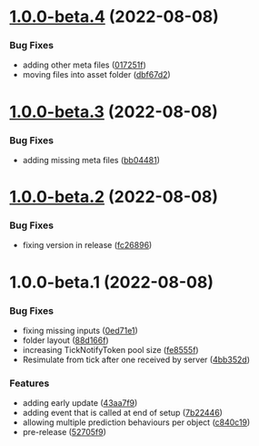 # [1.0.0-beta.4](https://github.com/James-Frowen/ClientSidePrediction/compare/v1.0.0-beta.3...v1.0.0-beta.4) (2022-08-08)


### Bug Fixes

* adding other meta files ([017251f](https://github.com/James-Frowen/ClientSidePrediction/commit/017251fd8fff3e149f2f13697acdac3bc76af5ba))
* moving files into asset folder ([dbf67d2](https://github.com/James-Frowen/ClientSidePrediction/commit/dbf67d280c943a94bf688ac8499148af3e3e1e01))

# [1.0.0-beta.3](https://github.com/James-Frowen/ClientSidePrediction/compare/v1.0.0-beta.2...v1.0.0-beta.3) (2022-08-08)


### Bug Fixes

* adding missing meta files ([bb04481](https://github.com/James-Frowen/ClientSidePrediction/commit/bb04481e4e109c3adf087c9c329caeb1e2744cde))

# [1.0.0-beta.2](https://github.com/James-Frowen/ClientSidePrediction/compare/v1.0.0-beta.1...v1.0.0-beta.2) (2022-08-08)


### Bug Fixes

* fixing version in release ([fc26896](https://github.com/James-Frowen/ClientSidePrediction/commit/fc268965814a73902bb158e5797040e4336c66d9))

# 1.0.0-beta.1 (2022-08-08)


### Bug Fixes

* fixing missing inputs ([0ed71e1](https://github.com/James-Frowen/ClientSidePrediction/commit/0ed71e10b8471e429f4a71ef3a4ddd1fa1c62034))
* folder layout ([88d166f](https://github.com/James-Frowen/ClientSidePrediction/commit/88d166ff7fb0ff0bcd44cc285a97de288ab89adf))
* increasing TickNotifyToken pool size ([fe8555f](https://github.com/James-Frowen/ClientSidePrediction/commit/fe8555f88b978f406eb1a2def2ce3e6ad51a342d))
* Resimulate from tick after one received by server ([4bb352d](https://github.com/James-Frowen/ClientSidePrediction/commit/4bb352d5d101f134ca70a4562baff1bbd71a9b27))


### Features

* adding early update ([43aa7f9](https://github.com/James-Frowen/ClientSidePrediction/commit/43aa7f91420783d21a748f1f0289cfe4de4f2148))
* adding event that is called at end of setup ([7b22446](https://github.com/James-Frowen/ClientSidePrediction/commit/7b22446911b9cc12f945b80a6bbb9a151450531c))
* allowing multiple prediction behaviours per object ([c840c19](https://github.com/James-Frowen/ClientSidePrediction/commit/c840c192e1cd663ac9457b4dcb499fc819c25f6e))
* pre-release ([52705f9](https://github.com/James-Frowen/ClientSidePrediction/commit/52705f9cfd2c10fd0e3fb9f808c9d91ca17aeaf5))
